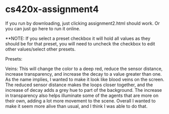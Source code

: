 # cs420x-assignment4

If you run by downloading, just clicking assignment2.html should work. Or you can just go here to run it online.

**NOTE: If you select a preset checkbox it will hold all values as they should be for that preset, you will need to uncheck the checkbox to edit other values/select other presets.

Presets:

Veins:
This will change the color to a deep red, reduce the sensor distance, increase transparency, and increase the decay to a value greater than one. As the name implies, I wanted to make it look like blood veins on the screen. The reduced sensor distance makes the loops closer together, and the increase of decay adds a grey hue to part of the background. The increase in transparency also helps illuminate some of the agents that are more on their own, adding a lot more movement to the scene. Overall I wanted to make it seem more alive than usual, and I think I was able to do that.
